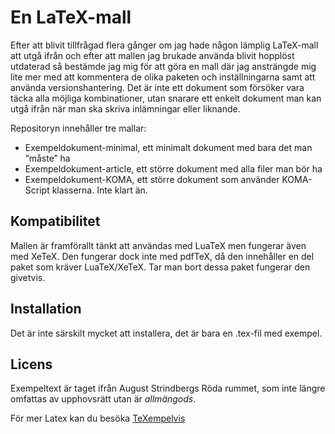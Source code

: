 # En LaTeX-mall

Efter att blivit tillfrågad flera gånger om jag hade någon lämplig LaTeX-mall att utgå ifrån och efter att mallen jag brukade använda blivit hopplöst utdaterad så bestämde jag mig för att göra en mall där jag ansträngde mig lite mer med att kommentera de olika paketen och inställningarna samt att använda versionshantering.
Det är inte ett dokument som försöker vara täcka alla möjliga kombinationer, utan snarare ett enkelt dokument man kan utgå ifrån när man ska skriva inlämningar eller liknande.

Repositoryn innehåller tre mallar:

* Exempeldokument-minimal, ett minimalt dokument med bara det man ”måste” ha
* Exempeldokument-article, ett större dokument med alla filer man bör ha
* Exempeldokument-KOMA, ett större dokument som använder KOMA-Script klasserna. Inte klart än.

## Kompatibilitet

Mallen är framförallt tänkt att användas med LuaTeX men fungerar även med XeTeX. Den fungerar dock inte med pdfTeX, då den innehåller en del paket som kräver LuaTeX/XeTeX. Tar man bort dessa paket fungerar den givetvis.

## Installation

Det är inte särskilt mycket att installera, det är bara en .tex-fil med exempel.

## Licens

Exempeltext är taget ifrån August Strindbergs Röda rummet, som inte längre omfattas av upphovsrätt utan är *allmängods*.


För mer Latex kan du besöka [TeXempelvis](http://www.texempelvis.se)